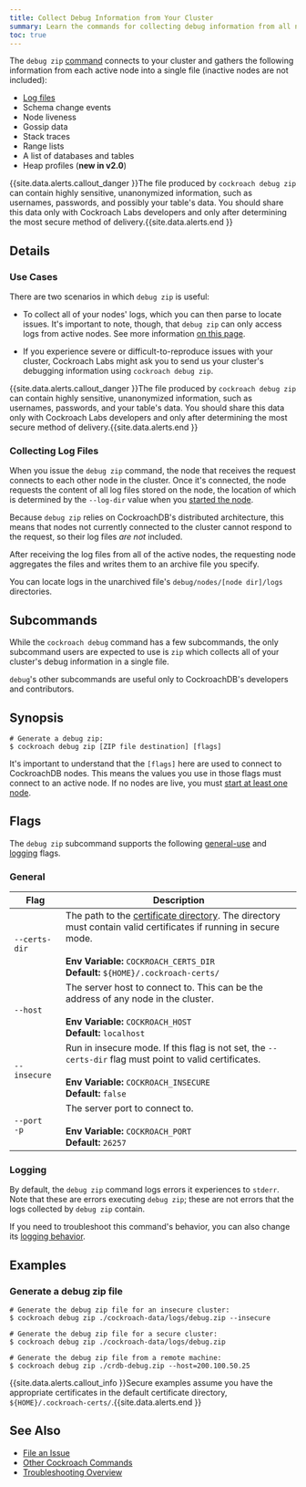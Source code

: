 ```yaml
---
title: Collect Debug Information from Your Cluster
summary: Learn the commands for collecting debug information from all nodes in your cluster.
toc: true
---
```


The `debug zip` [command](cockroach-commands.html) connects to your cluster and gathers the following information from each active node into a single file (inactive nodes are not included):

- [Log files](debug-and-error-logs.html)
- Schema change events
- Node liveness
- Gossip data
- Stack traces
- Range lists
- A list of databases and tables
- Heap profiles (**new in v2.0**)

{{site.data.alerts.callout_danger }}The file produced by <code>cockroach debug zip</code> can contain highly sensitive, unanonymized information, such as usernames, passwords, and possibly your table's data. You should share this data only with Cockroach Labs developers and only after determining the most secure method of delivery.{{site.data.alerts.end }}


## Details

### Use Cases

There are two scenarios in which `debug zip` is useful:

- To collect all of your nodes' logs, which you can then parse to locate issues. It's important to note, though, that `debug zip` can only access logs from active nodes. See more information [on this page](#collecting-log-files).

- If you experience severe or difficult-to-reproduce issues with your cluster, Cockroach Labs might ask you to send us your cluster's debugging information using `cockroach debug zip`.

{{site.data.alerts.callout_danger }}The file produced by <code>cockroach debug zip</code> can contain highly sensitive, unanonymized information, such as usernames, passwords, and your table's data. You should share this data only with Cockroach Labs developers and only after determining the most secure method of delivery.{{site.data.alerts.end }}

### Collecting Log Files

When you issue the `debug zip` command, the node that receives the request connects to each other node in the cluster. Once it's connected, the node requests the content of all log files stored on the node, the location of which is determined by the `--log-dir` value when you [started the node](start-a-node.html).

Because `debug zip` relies on CockroachDB's distributed architecture, this means that nodes not currently connected to the cluster cannot respond to the request, so their log files *are not* included.

After receiving the log files from all of the active nodes, the requesting node aggregates the files and writes them to an archive file you specify.

You can locate logs in the unarchived file's `debug/nodes/[node dir]/logs` directories.

## Subcommands

While the `cockroach debug` command has a few subcommands, the only subcommand users are expected to use is `zip` which collects all of your cluster's debug information in a single file.

`debug`'s other subcommands are useful only to CockroachDB's developers and contributors.

## Synopsis

~~~ shell
# Generate a debug zip:
$ cockroach debug zip [ZIP file destination] [flags]
~~~

It's important to understand that the `[flags]` here are used to connect to CockroachDB nodes. This means the values you use in those flags must connect to an active node. If no nodes are live, you must [start at least one node](start-a-node.html).

## Flags

The `debug zip` subcommand supports the following [general-use](#general) and [logging](#logging) flags.

### General

Flag | Description
-----|-----------
`--certs-dir` | The path to the [certificate directory](create-security-certificates.html). The directory must contain valid certificates if running in secure mode.<br><br>**Env Variable:** `COCKROACH_CERTS_DIR`<br>**Default:** `${HOME}/.cockroach-certs/`
`--host` | The server host to connect to. This can be the address of any node in the cluster. <br><br>**Env Variable:** `COCKROACH_HOST`<br>**Default:** `localhost`
`--insecure` | Run in insecure mode. If this flag is not set, the `--certs-dir` flag must point to valid certificates.<br><br>**Env Variable:** `COCKROACH_INSECURE`<br>**Default:** `false`
`--port`<br>`-p` | The server port to connect to. <br><br>**Env Variable:** `COCKROACH_PORT`<br>**Default:** `26257`

### Logging

By default, the `debug zip` command logs errors it experiences to `stderr`. Note that these are errors executing `debug zip`; these are not errors that the logs collected by `debug zip` contain.

If you need to troubleshoot this command's behavior, you can also change its [logging behavior](debug-and-error-logs.html).

## Examples

### Generate a debug zip file

~~~ shell
# Generate the debug zip file for an insecure cluster:
$ cockroach debug zip ./cockroach-data/logs/debug.zip --insecure

# Generate the debug zip file for a secure cluster:
$ cockroach debug zip ./cockroach-data/logs/debug.zip

# Generate the debug zip file from a remote machine:
$ cockroach debug zip ./crdb-debug.zip --host=200.100.50.25
~~~

{{site.data.alerts.callout_info }}Secure examples assume you have the appropriate certificates in the default certificate directory, <code>${HOME}/.cockroach-certs/</code>.{{site.data.alerts.end }}

## See Also

- [File an Issue](file-an-issue.html)
- [Other Cockroach Commands](cockroach-commands.html)
- [Troubleshooting Overview](troubleshooting-overview.html)
